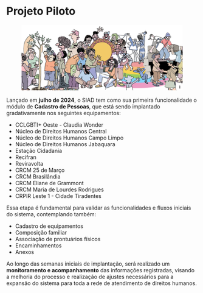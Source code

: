 # Projeto Piloto

<figure><img src="../.gitbook/assets/image (3) (1) (1) (1) (1) (1).png" alt=""><figcaption></figcaption></figure>

Lançado em **julho de 2024**, o SIAD tem como sua primeira funcionalidade o módulo de **Cadastro de Pessoas**, que está sendo implantado gradativamente nos seguintes equipamentos:

* CCLGBTI+ Oeste - Claudia Wonder
* Núcleo de Direitos Humanos Central
* Núcleo de Direitos Humanos Campo Limpo
* Núcleo de Direitos Humanos Jabaquara
* Estação Cidadania
* Recifran
* Reviravolta
* CRCM 25 de Março
* CRCM Brasilândia
* CRCM Eliane de Grammont
* CRCM Maria de Lourdes Rodrigues
* CRPIR Leste 1 - Cidade Tiradentes

Essa etapa é fundamental para validar as funcionalidades e fluxos iniciais do sistema, contemplando também:

* Cadastro de equipamentos
* Composição familiar
* Associação de prontuários físicos
* Encaminhamentos
* Anexos

Ao longo das semanas iniciais de implantação, será realizado um **monitoramento e acompanhamento** das informações registradas, visando a melhoria do processo e realização de ajustes necessários para a expansão do sistema para toda a rede de atendimento de direitos humanos.
